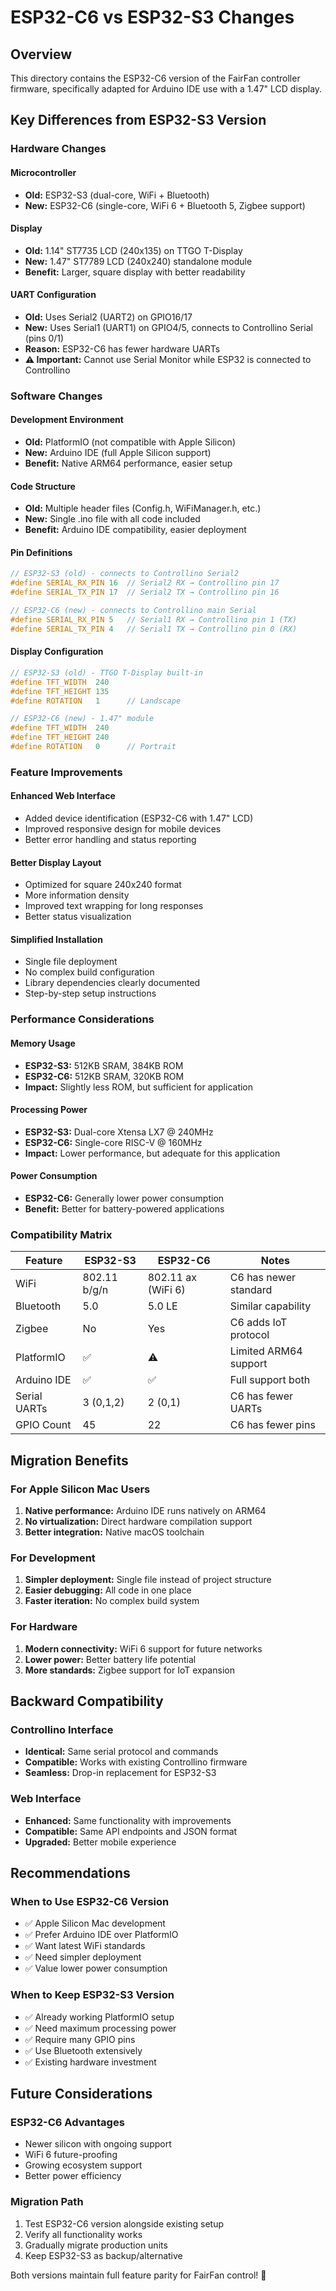 # ESP32-C6 vs ESP32-S3 Changes

## Overview
This directory contains the ESP32-C6 version of the FairFan controller firmware, specifically adapted for Arduino IDE use with a 1.47" LCD display.

## Key Differences from ESP32-S3 Version

### Hardware Changes

#### Microcontroller
- **Old:** ESP32-S3 (dual-core, WiFi + Bluetooth)
- **New:** ESP32-C6 (single-core, WiFi 6 + Bluetooth 5, Zigbee support)

#### Display
- **Old:** 1.14" ST7735 LCD (240x135) on TTGO T-Display
- **New:** 1.47" ST7789 LCD (240x240) standalone module
- **Benefit:** Larger, square display with better readability

#### UART Configuration  
- **Old:** Uses Serial2 (UART2) on GPIO16/17
- **New:** Uses Serial1 (UART1) on GPIO4/5, connects to Controllino Serial (pins 0/1)
- **Reason:** ESP32-C6 has fewer hardware UARTs
- **⚠️ Important:** Cannot use Serial Monitor while ESP32 is connected to Controllino

### Software Changes

#### Development Environment
- **Old:** PlatformIO (not compatible with Apple Silicon)
- **New:** Arduino IDE (full Apple Silicon support)
- **Benefit:** Native ARM64 performance, easier setup

#### Code Structure
- **Old:** Multiple header files (Config.h, WiFiManager.h, etc.)
- **New:** Single .ino file with all code included
- **Benefit:** Arduino IDE compatibility, easier deployment

#### Pin Definitions
```cpp
// ESP32-S3 (old) - connects to Controllino Serial2
#define SERIAL_RX_PIN 16  // Serial2 RX → Controllino pin 17
#define SERIAL_TX_PIN 17  // Serial2 TX → Controllino pin 16

// ESP32-C6 (new) - connects to Controllino main Serial
#define SERIAL_RX_PIN 5   // Serial1 RX → Controllino pin 1 (TX)
#define SERIAL_TX_PIN 4   // Serial1 TX → Controllino pin 0 (RX)
```

#### Display Configuration
```cpp
// ESP32-S3 (old) - TTGO T-Display built-in
#define TFT_WIDTH  240
#define TFT_HEIGHT 135
#define ROTATION   1      // Landscape

// ESP32-C6 (new) - 1.47" module
#define TFT_WIDTH  240  
#define TFT_HEIGHT 240
#define ROTATION   0      // Portrait
```

### Feature Improvements

#### Enhanced Web Interface
- Added device identification (ESP32-C6 with 1.47" LCD)
- Improved responsive design for mobile devices
- Better error handling and status reporting

#### Better Display Layout
- Optimized for square 240x240 format
- More information density
- Improved text wrapping for long responses
- Better status visualization

#### Simplified Installation
- Single file deployment
- No complex build configuration
- Library dependencies clearly documented
- Step-by-step setup instructions

### Performance Considerations

#### Memory Usage
- **ESP32-S3:** 512KB SRAM, 384KB ROM
- **ESP32-C6:** 512KB SRAM, 320KB ROM  
- **Impact:** Slightly less ROM, but sufficient for application

#### Processing Power
- **ESP32-S3:** Dual-core Xtensa LX7 @ 240MHz
- **ESP32-C6:** Single-core RISC-V @ 160MHz
- **Impact:** Lower performance, but adequate for this application

#### Power Consumption
- **ESP32-C6:** Generally lower power consumption
- **Benefit:** Better for battery-powered applications

### Compatibility Matrix

| Feature | ESP32-S3 | ESP32-C6 | Notes |
|---------|----------|----------|-------|
| WiFi | 802.11 b/g/n | 802.11 ax (WiFi 6) | C6 has newer standard |
| Bluetooth | 5.0 | 5.0 LE | Similar capability |
| Zigbee | No | Yes | C6 adds IoT protocol |
| PlatformIO | ✅ | ⚠️ | Limited ARM64 support |
| Arduino IDE | ✅ | ✅ | Full support both |
| Serial UARTs | 3 (0,1,2) | 2 (0,1) | C6 has fewer UARTs |
| GPIO Count | 45 | 22 | C6 has fewer pins |

## Migration Benefits

### For Apple Silicon Mac Users
1. **Native performance:** Arduino IDE runs natively on ARM64
2. **No virtualization:** Direct hardware compilation support
3. **Better integration:** Native macOS toolchain

### For Development
1. **Simpler deployment:** Single file instead of project structure
2. **Easier debugging:** All code in one place
3. **Faster iteration:** No complex build system

### For Hardware
1. **Modern connectivity:** WiFi 6 support for future networks
2. **Lower power:** Better battery life potential
3. **More standards:** Zigbee support for IoT expansion

## Backward Compatibility

### Controllino Interface
- **Identical:** Same serial protocol and commands
- **Compatible:** Works with existing Controllino firmware
- **Seamless:** Drop-in replacement for ESP32-S3

### Web Interface
- **Enhanced:** Same functionality with improvements
- **Compatible:** Same API endpoints and JSON format
- **Upgraded:** Better mobile experience

## Recommendations

### When to Use ESP32-C6 Version
- ✅ Apple Silicon Mac development
- ✅ Prefer Arduino IDE over PlatformIO
- ✅ Want latest WiFi standards
- ✅ Need simpler deployment
- ✅ Value lower power consumption

### When to Keep ESP32-S3 Version
- ✅ Already working PlatformIO setup
- ✅ Need maximum processing power
- ✅ Require many GPIO pins
- ✅ Use Bluetooth extensively
- ✅ Existing hardware investment

## Future Considerations

### ESP32-C6 Advantages
- Newer silicon with ongoing support
- WiFi 6 future-proofing
- Growing ecosystem support
- Better power efficiency

### Migration Path
1. Test ESP32-C6 version alongside existing setup
2. Verify all functionality works
3. Gradually migrate production units
4. Keep ESP32-S3 as backup/alternative

Both versions maintain full feature parity for FairFan control! 🚀
